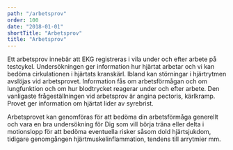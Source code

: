 ```yaml
---
path: "/arbetsprov"
order: 100
date: "2018-01-01"
shortTitle: "Arbetsprov"
title: "Arbetsprov"
---
```


Ett arbetsprov innebär att EKG registreras i vila under och efter arbete på testcykel. Undersökningen ger information hur hjärtat arbetar och vi kan bedöma cirkulationen i hjärtats kranskärl. Ibland kan störningar i hjärtrytmen avslöjas vid arbetsprovet. Information fås om arbetsförmågan och om lungfunktion och om hur blodtrycket reagerar under och efter arbete. Den vanligaste frågeställningen vid arbetsprov är angina pectoris, kärlkramp. Provet ger information om hjärtat lider av syrebrist.

Arbetsprovet kan genomföras för att bedöma din arbetsförmåga generellt och vara en bra undersökning för Dig som vill börja träna eller delta i motionslopp för att bedöma eventuella risker såsom dold hjärtsjukdom, tidigare genomgången hjärtmuskelinflammation, tendens till arrytmier mm.
